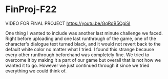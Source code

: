 # FinProj-F22

VIDEO FOR FINAL PROJECT
https://youtu.be/GqRdB5CgiSI

One thing I wanted to include was another last minute challenge we faced. Right before uploading and one last runthrough of the game, one of the character's dialogue text turned black, and it would not revert back to the default white color no matter what I tried. I found this strange because every other runthrough beforehand was completely fine. We tried to overcome it by making it a part of our game but overall that is not how we wanted it to go. However we just continued through it since we tried everything we could think of. 


